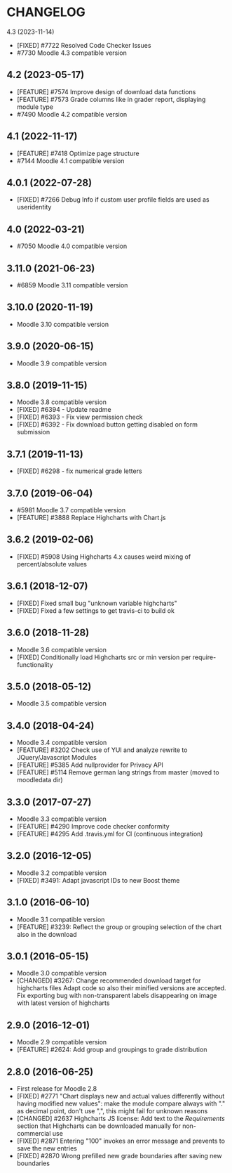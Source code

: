 CHANGELOG
=========

4.3 (2023-11-14)
* [FIXED] #7722 Resolved Code Checker Issues
* #7730 Moodle 4.3 compatible version

4.2 (2023-05-17)
------------------
* [FEATURE] #7574 Improve design of download data functions
* [FEATURE] #7573 Grade columns like in grader report, displaying module type
* #7490 Moodle 4.2 compatible version

4.1 (2022-11-17)
------------------
* [FEATURE] #7418 Optimize page structure
* #7144 Moodle 4.1 compatible version

4.0.1 (2022-07-28)
------------------
* [FIXED] #7266 Debug Info if custom user profile fields are used as useridentity

4.0 (2022-03-21)
------------------
* #7050 Moodle 4.0 compatible version

3.11.0 (2021-06-23)
------------------
* #6859 Moodle 3.11 compatible version

3.10.0 (2020-11-19)
------------------
* Moodle 3.10 compatible version

3.9.0 (2020-06-15)
------------------
* Moodle 3.9 compatible version

3.8.0 (2019-11-15)
------------------
* Moodle 3.8 compatible version
* [FIXED] #6394 - Update readme
* [FIXED] #6393 - Fix view permission check
* [FIXED] #6392 - Fix download button getting disabled on form submission

3.7.1 (2019-11-13)
------------------
* [FIXED] #6298 - fix numerical grade letters

3.7.0 (2019-06-04)
------------------
* #5981 Moodle 3.7 compatible version
* [FEATURE] #3888 Replace Highcharts with Chart.js


3.6.2 (2019-02-06)
------------------

* [FIXED] #5908 Using Highcharts 4.x causes weird mixing of percent/absolute values


3.6.1 (2018-12-07)
------------------

* [FIXED] Fixed small bug "unknown variable highcharts"
* [FIXED] Fixed a few settings to get travis-ci to build ok


3.6.0 (2018-11-28)
------------------

* Moodle 3.6 compatible version
* [FIXED] Conditionally load Highcharts src or min version per require-functionality


3.5.0 (2018-05-12)
------------------

* Moodle 3.5 compatible version


3.4.0 (2018-04-24)
------------------

* Moodle 3.4 compatible version
* [FEATURE] #3202 Check use of YUI and analyze rewrite to JQuery/Javascript Modules
* [FEATURE] #5385 Add nullprovider for Privacy API
* [FEATURE] #5114 Remove german lang strings from master (moved to moodledata dir)


3.3.0 (2017-07-27)
------------------

* Moodle 3.3 compatible version
* [FEATURE] #4290 Improve code checker conformity
* [FEATURE] #4295 Add .travis.yml for CI (continuous integration)


3.2.0 (2016-12-05)
------------------

* Moodle 3.2 compatible version
* [FIXED] #3491: Adapt javascript IDs to new Boost theme


3.1.0 (2016-06-10)
------------------

* Moodle 3.1 compatible version
* [FEATURE] #3239: Reflect the group or grouping selection of the chart also in
  the download


3.0.1 (2016-05-15)
------------------

* Moodle 3.0 compatible version
* [CHANGED] #3267: Change recommended download target for highcharts files
  Adapt code so also their minified versions are accepted. Fix exporting bug
  with non-transparent labels disappearing on image with latest version of
  highcharts


2.9.0 (2016-12-01)
------------------

* Moodle 2.9 compatible version
* [FEATURE] #2624: Add group and groupings to grade distribution


2.8.0 (2016-06-25)
------------------

* First release for Moodle 2.8
* [FIXED] #2771 "Chart displays new and actual values differently without
  having modified new values": make the module compare always with "." as
  decimal point, don't use ",", this might fail for unknown reasons
* [CHANGED] #2637 Highcharts JS license: Add text to the *Requirements* section
  that Highcharts can be downloaded manually for non-commercial use
* [FIXED] #2871 Entering "100" invokes an error message and prevents to save
  the new entries
* [FIXED] #2870 Wrong prefilled new grade boundaries after saving new
  boundaries
